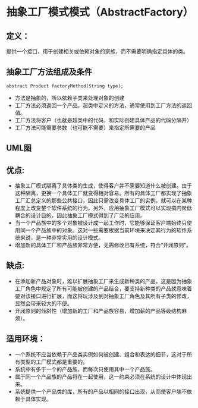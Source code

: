 <h1 align="center">抽象工厂模式模式（AbstractFactory）</h1>

## 定义：
提供一个接口，用于创建相关或依赖对象的家族，而不需要明确指定具体的类。

## 抽象工厂方法组成及条件

```
abstract Product factoryMethod(String type);
```
- 方法是抽象的，所以依赖子类来处理对象的创建
- 工厂方法必须返回一个产品。超类中定义的方法，通常使用到工厂方法的返回值。
- 工厂方法将客户（也就是超类中的代码，和实际创建具体产品的代码分隔开）
- 工厂方法可能需要参数（也可能不需要）来指定所需要的产品


## UML图


## 优点:
- 抽象工厂模式隔离了具体类的生成，使得客户并不需要知道什么被创建。由于这种隔离，更换一个具体工厂就变得相对容易。所有的具体工厂都实现了抽象工厂汇总定义的那些公共接口，因此只需改变具体工厂的实例，就可以在某种程度上改变整个软件系统的行为。另外，应用抽象工厂模式可以实现搞内聚低耦合的设计目的，因此抽象工厂模式得到了广泛的应用。
- 当一个产品族中的多个对象被设计成一起工作时，它能够保证客户端始终只使用同一个产品族中的对象。这对一些需要根据当前环境来决定其行为的软件系统来说，是一种非常实用的设计模式。
- 增加新的具体工厂和产品族非常方便，无需修改已有系统，符合“开闭原则”。

## 缺点:
- 在添加新产品对象时，难以扩展抽象工厂来生成新种类的产品，这是因为抽象工厂角色中规定了所有可能被创建的产品结合，要支持新种类的产品就意味着要对该接口进行扩展，而这将玩涉及到对抽象工厂角色及其所有子类的修改，显然会带来较大的不便。
- 开闭原则的倾斜性（增加新的工厂和产品族容易，增加薪的产品等级结构麻烦）。

## 适用环境：
- 一个系统不应当依赖于产品类实例如何被创建、组合和表达的细节，这对于所有类型的工厂模式都是重要的。
- 系统中有多于一个的产品族，而每次只使用其中一个产品族。
- 属于同一个产品族的产品将在一起使用，这一约束必须在系统的设计中体现出来。
- 系统提供一个产品类的库，所有的产品以相同的接口出现，从而使客户端不依赖于具体实现。